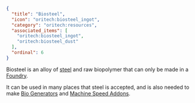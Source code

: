 ```json
{
  "title": "Biosteel",
  "icon": "oritech:biosteel_ingot",
  "category": "oritech:resources",
  "associated_items": [
    "oritech:biosteel_ingot",
    "oritech:biosteel_dust"
  ],
  "ordinal": 6
}
```

Biosteel is an alloy of [steel](^oritech:resources/steel) and raw biopolymer that can only be made in a [Foundry](^oritech:processing/foundry).

It can be used in many places that steel is accepted, and is also needed to make [Bio Generators](^oritech:logistics/generators) and [Machine Speed Addons](^oritech:processing/speed_addon).